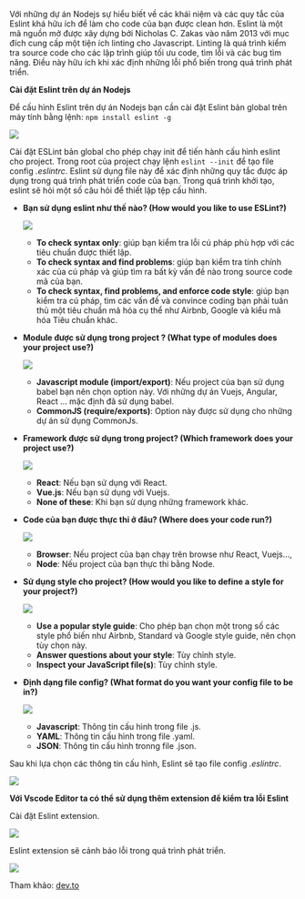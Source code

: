 Với những dự án Nodejs sự hiểu biết về các khái niệm và các quy tắc của Eslint khá hữu ích để làm cho code của bạn được clean hơn. Eslint là một mã nguồn mở được xây dựng bởi  Nicholas C. Zakas vào năm 2013 với mục đích cung cấp một tiện ích linting cho Javascript.
Linting là quá trình kiểm tra source code cho các lập trình giúp tối ưu code, tìm lỗi và các bug tìm năng. Điều này hữu ích khi xác định những lỗi phổ biến trong quá trình phát triển.

**Cài đặt Eslint trên dự án Nodejs**

Để cấu hình Eslint trên dự án Nodejs bạn cần cài đặt Eslint bản global trên máy tính bằng lệnh: `npm install eslint -g`

![](https://images.viblo.asia/aad6ae88-99dc-4a74-8353-e08c3ac532b3.png)

Cài đặt ESLint bản global cho phép chạy init để tiến hành cấu hình eslint cho project.
Trong root của project chạy lệnh `eslint --init` để tạo file config *.eslintrc*.  Eslint sử dụng file này để xác định những quy tắc được áp dụng trong quá trình phát triển code của bạn.
Trong quá trình khởi tạo, eslint sẽ hỏi một số câu hỏi để thiết lập tệp cấu hình.

* **Bạn sử dụng eslint như thế nào? (How would you like to use ESLint?)**

    ![](https://images.viblo.asia/7f8060d4-c544-4cfc-a9a0-a9a3a8377969.png)
    
    * **To check syntax only**: giúp bạn kiểm tra lỗi cú pháp phù hợp với các tiêu chuẩn được thiết lập.
    * **To check syntax and find problems**: giúp bạn kiểm tra tính chính xác của cú pháp và giúp tìm ra bất kỳ vấn đề nào trong source code mã của bạn.
    * **To check syntax, find problems, and enforce code style**: giúp bạn kiểm tra cú pháp, tìm các vấn đề và convince coding bạn phải tuân thủ một tiêu chuẩn mã hóa cụ thể như Airbnb, Google và kiểu mã hóa Tiêu chuẩn khác.

* **Module được sử dụng trong project ? (What type of modules does your project use?)**

    ![](https://images.viblo.asia/778aabf9-202b-4e57-a7c9-553c0a62475b.png)
  
    * **Javascript module (import/export)**: Nếu project của bạn sử dụng babel bạn nên chọn option này. Với những dự án Vuejs, Angular, React ... mặc định đã sử dụng babel.
    * **CommonJS (require/exports)**: Option này được sử dụng cho những dự án sử dụng CommonJs.

* **Framework được sử dụng trong project? (Which framework does your project use?)**

    ![](https://images.viblo.asia/f0e047ff-53f5-45af-9d03-54bb0c470e1b.png)

    * **React**: Nếu bạn sử dụng với React.
    * **Vue.js**: Nếu bạn sử dụng với Vuejs.
    * **None of these**: Khi bạn sử dụng những framework khác.
 
*  **Code của bạn được thực thi ở đâu? (Where does your code run?)**

    ![](https://images.viblo.asia/436285aa-461a-4348-b674-09ed5cdfaa0f.png)

    *  **Browser**: Nếu project của bạn chạy trên browse như React, Vuejs...,
    *  **Node**: Nếu project của bạn thực thi bằng Node.

* **Sử dụng style cho project? (How would you like to define a style for your project?)**

    ![](https://images.viblo.asia/02974470-c864-468d-b8f9-03a08cbe12c2.png)

    * **Use a popular style guide**: Cho phép bạn chọn một trong số các style phổ biến như Airbnb, Standard và Google style guide, nên chọn tùy chọn này.
    * **Answer questions about your style**: Tùy chỉnh style.
    * **Inspect your JavaScript file(s)**: Tùy chỉnh style.

* **Định dạng file config? (What format do you want your config file to be in?)**

    ![](https://images.viblo.asia/da0e1455-8d1e-4340-85dd-afad2d0aee81.png)
    
    * **Javascript**: Thông tin cấu hình trong file .js.
    * **YAML**: Thông tin cấu hình trong file .yaml.
    * **JSON**: Thông tin cấu hình tronng file .json.
   
   
 Sau khi lựa chọn các thông tin cấu hình, Eslint sẽ tạo file config *.eslintrc*.
 
   ![](https://images.viblo.asia/8735ddda-a95a-464a-82e1-27ebf0b2c713.png)
 
 **Với Vscode Editor ta có thể sử dụng thêm extension để kiểm tra lỗi Eslint**
 
 Cài đặt Eslint extension.
 
   ![](https://images.viblo.asia/40ef999e-3fd6-48d4-ad9f-c20a67f837b5.png)

Eslint extension sẽ cảnh báo lỗi trong quá trình phát triển.

   ![](https://images.viblo.asia/c9ce0785-c0ed-493e-a94e-ed450c4282d5.png)

Tham khảo: [dev.to](https://dev.to/iamdammak/setting-up-eslint-in-your-javascript-project-with-vs-code-2amf)